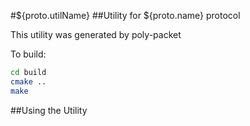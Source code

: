 #${proto.utilName}
##Utility for ${proto.name} protocol

This utility was generated by poly-packet

To build:
```bash
cd build
cmake ..
make
```

##Using the Utility

